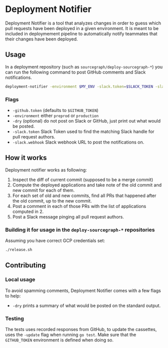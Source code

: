 # Deployment Notifier

Deployment Notifier is a tool that analyzes changes in order to guess which pull requests have been deployed in a given environment.
It is meant to be included in deploymement pipeline to automatically notify teammates that their changes have been deployed.

## Usage

In a deployment repository (such as `sourcegraph/deploy-sourcegraph-*`) you can run the following command to post GitHub comments and Slack notifications.

```sh
deployment-notifier -environment $MY_ENV -slack.token=$SLACK_TOKEN -slack.webhook=$SLACK_WEBHOOK
```

### Flags 

- `-github.token` (defaults to `$GITHUB_TOKEN`) 
- `-environment` either `preprod` or `production`
- `-dry` (optional) do not post on Slack or GitHub, just print out what would be posted.
- `-slack.token` Slack Token used to find the matching Slack handle for pull request authors.
- `-slack.webhook` Slack webhook URL to post the notifications on.

## How it works

Deployment notifier works as following:

1. Inspect the diff of current commit (supposed to be a merge commit)
2. Compute the deployed applications and take note of the old commit and new commit for each of them.
3. For each set of old and new commits, find all PRs that happened after the old commit, up to the new commit.
4. Post a comment in each of those PRs with the list of applications computed in 2.
5. Post a Slack message pinging all pull request authors.

### Building it for usage in the `deploy-sourcegraph-*` repositories

Assuming you have correct GCP credentials set:

```sh 
./release.sh
```

## Contributing

### Local usage

To avoid spamming comments, Deployment Notifier comes with a few flags to help:

- `-dry` prints a summary of what would be posted on the standard output.

### Testing

The tests uses recorded responses from GitHub, to update the cassettes, uses the `-update` flag when running `go test`. Make sure
that the `GITHUB_TOKEN` environment is defined when doing so.
